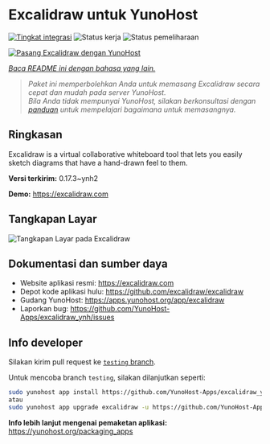 <!--
N.B.: README ini dibuat secara otomatis oleh <https://github.com/YunoHost/apps/tree/master/tools/readme_generator>
Ini TIDAK boleh diedit dengan tangan.
-->

# Excalidraw untuk YunoHost

[![Tingkat integrasi](https://apps.yunohost.org/badge/integration/excalidraw)](https://ci-apps.yunohost.org/ci/apps/excalidraw/)
![Status kerja](https://apps.yunohost.org/badge/state/excalidraw)
![Status pemeliharaan](https://apps.yunohost.org/badge/maintained/excalidraw)

[![Pasang Excalidraw dengan YunoHost](https://install-app.yunohost.org/install-with-yunohost.svg)](https://install-app.yunohost.org/?app=excalidraw)

*[Baca README ini dengan bahasa yang lain.](./ALL_README.md)*

> *Paket ini memperbolehkan Anda untuk memasang Excalidraw secara cepat dan mudah pada server YunoHost.*  
> *Bila Anda tidak mempunyai YunoHost, silakan berkonsultasi dengan [panduan](https://yunohost.org/install) untuk mempelajari bagaimana untuk memasangnya.*

## Ringkasan

Excalidraw is a virtual collaborative whiteboard tool that lets you easily sketch diagrams that have a hand-drawn feel to them.


**Versi terkirim:** 0.17.3~ynh2

**Demo:** <https://excalidraw.com>

## Tangkapan Layar

![Tangkapan Layar pada Excalidraw](./doc/screenshots/screenshot.png)

## Dokumentasi dan sumber daya

- Website aplikasi resmi: <https://excalidraw.com>
- Depot kode aplikasi hulu: <https://github.com/excalidraw/excalidraw>
- Gudang YunoHost: <https://apps.yunohost.org/app/excalidraw>
- Laporkan bug: <https://github.com/YunoHost-Apps/excalidraw_ynh/issues>

## Info developer

Silakan kirim pull request ke [`testing` branch](https://github.com/YunoHost-Apps/excalidraw_ynh/tree/testing).

Untuk mencoba branch `testing`, silakan dilanjutkan seperti:

```bash
sudo yunohost app install https://github.com/YunoHost-Apps/excalidraw_ynh/tree/testing --debug
atau
sudo yunohost app upgrade excalidraw -u https://github.com/YunoHost-Apps/excalidraw_ynh/tree/testing --debug
```

**Info lebih lanjut mengenai pemaketan aplikasi:** <https://yunohost.org/packaging_apps>
